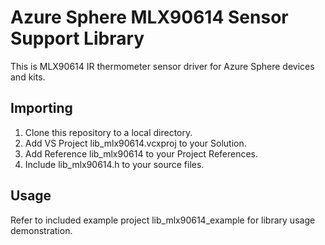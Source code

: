 # Azure Sphere MLX90614 Sensor Support Library
This is MLX90614 IR thermometer sensor driver for Azure Sphere devices and kits.

## Importing
1. Clone this repository to a local directory.
2. Add VS Project lib_mlx90614.vcxproj to your Solution.
3. Add Reference lib_mlx90614 to your Project References.
4. Include lib_mlx90614.h to your source files.

## Usage
Refer to included example project lib_mlx90614_example for library usage demonstration.
